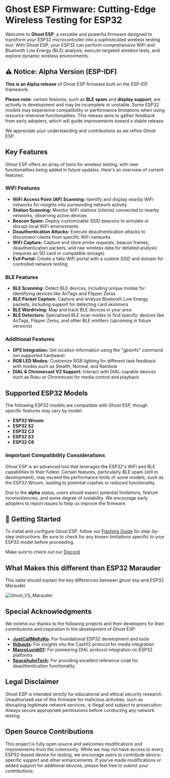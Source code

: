 # Ghost ESP Firmware: Cutting-Edge Wireless Testing for ESP32

Welcome to **Ghost ESP**, a versatile and powerful firmware designed to transform your ESP32 microcontroller into a sophisticated wireless testing tool. With Ghost ESP, your ESP32 can perform comprehensive WiFi and Bluetooth Low Energy (BLE) analysis, execute targeted wireless tests, and explore dynamic wireless environments.

## ⚠️ Notice: Alpha Version (ESP-IDF)

**This is an Alpha release** of Ghost ESP firmware built on the ESP-IDF framework.

**Please note:** certain features, such as **BLE spam** and **display support**, are actively in development and may be incomplete or unstable. Some ESP32 models may experience compatibility or performance limitations when using resource-intensive functionalities. This release aims to gather feedback from early adopters, which will guide improvements toward a stable release.

We appreciate your understanding and contributions as we refine Ghost ESP.

## Key Features

Ghost ESP offers an array of tools for wireless testing, with new functionalities being added in future updates. Here's an overview of current features:

### WiFi Features
- **WiFi Access Point (AP) Scanning:** Identify and display nearby WiFi networks for insights into surrounding network activity
- **Station Scanning:** Monitor WiFi stations (clients) connected to nearby networks, observing active devices
- **Beacon Spam:** Deploy customizable SSID beacons to simulate or disrupt local WiFi environments
- **Deauthentication Attacks:** Execute deauthentication attacks to disconnect clients from specific WiFi networks
- **WiFi Capture:** Capture and store probe requests, beacon frames, deauthentication packets, and raw wireless data for detailed analysis (requires an SD card or compatible storage)
- **Evil Portal:** Create a fake WiFi portal with a custom SSID and domain for controlled network testing

### BLE Features
- **BLE Scanning:** Detect BLE devices, including unique modes for identifying devices like AirTags and Flipper Zeros
- **BLE Packet Capture:** Capture and analyze Bluetooth Low Energy packets, including support for detecting card skimmers
- **BLE Wardriving:** Map and track BLE devices in your area
- **BLE Detectors:** Specialized BLE scan modes to find specific devices like AirTags, Flipper Zeros, and other BLE emitters (upcoming in future versions)

### Additional Features
- **GPS Integration:** Get location information using the "gpsinfo" command (on supported hardware)
- **RGB LED Modes:** Customize RGB lighting for different task feedback with modes such as Stealth, Normal, and Rainbow
- **DIAL & Chromecast V2 Support:** Interact with DIAL-capable devices such as Roku or Chromecast for media control and playback

## Supported ESP32 Models

The following ESP32 models are compatible with Ghost ESP, though specific features may vary by model:

- **ESP32 Wroom**
- **ESP32 S2**
- **ESP32 C3**
- **ESP32 S3**
- **ESP32 C6**

### Important Compatibility Considerations

Ghost ESP is an advanced tool that leverages the ESP32's WiFi and BLE capabilities to their fullest. Certain features, particularly BLE spam (still in development), may exceed the performance limits of some models, such as the ESP32 Wroom, leading to potential crashes or reduced functionality.

Due to the **alpha** status, users should expect potential limitations, feature inconsistencies, and some degree of instability. We encourage early adopters to report issues to help us improve the firmware.

## 🚀 Getting Started

To install and configure Ghost ESP, follow our [Flashing Guide](https://github.com/Spooks4576/Ghost_ESP/wiki) for step-by-step instructions. Be sure to check for any known limitations specific to your ESP32 model before proceeding.

Make sure to check out our [Discord](https://discord.gg/PkdjxqYKe4)

## What Makes this different than ESP32 Marauder 
This table should explain the key differences between ghost esp and ESP32 Marauder

![Ghost_VS_Marauder](https://github.com/user-attachments/assets/84fde8b3-e17e-44d5-9321-04f1f1ae8541)



## Special Acknowledgments

We extend our thanks to the following projects and their developers for their contributions and inspiration in the development of Ghost ESP:

- **[JustCallMeKoKo](https://github.com/justcallmekoko/ESP32Marauder):** For foundational ESP32 development and tools  
- **[thibauts](https://github.com/thibauts/node-castv2-client):** For insights into the CastV2 protocol for media integration  
- **[MarcoLucidi01](https://github.com/MarcoLucidi01/ytcast/tree/master/dial):** For pioneering DIAL protocol integration on ESP32 platforms  
- **[SpacehuhnTech](https://github.com/SpacehuhnTech/esp8266_deauther):** For providing excellent reference code for deauthentication functionality  


## Legal Disclaimer

Ghost ESP is intended strictly for educational and ethical security research. Unauthorized use of this firmware for malicious activities, such as disrupting legitimate network services, is illegal and subject to prosecution. Always secure appropriate permissions before conducting any network testing.

## Open Source Contributions

This project is fully open source and welcomes modifications and improvements from the community. While we may not have access to every ESP32-based device for testing, we encourage users to contribute device-specific support and other enhancements. If you've made modifications or added support for additional devices, please feel free to submit your contributions.
